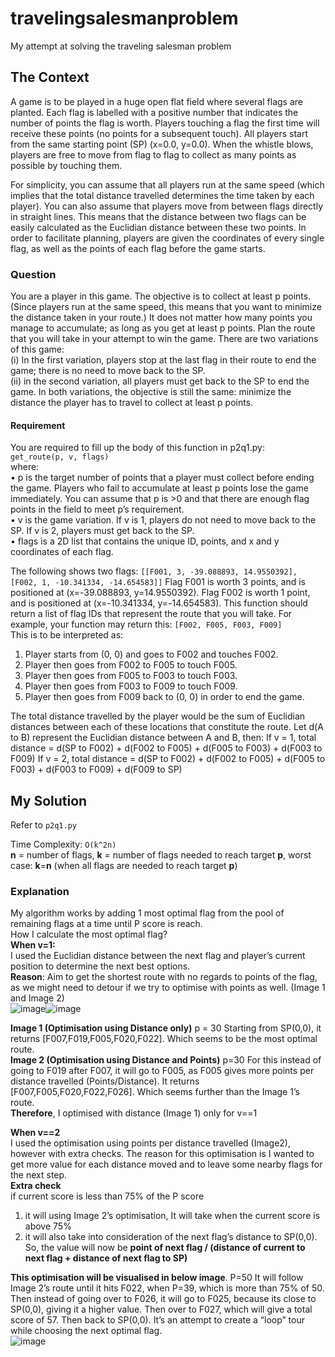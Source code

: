 # travelingsalesmanproblem
My attempt at solving the traveling salesman problem

## The Context
A game is to be played in a huge open flat field where several flags are
planted. Each flag is labelled with a positive number that indicates the
number of points the flag is worth. Players touching a flag the first time will
receive these points (no points for a subsequent touch). All players start
from the same starting point (SP) (x=0.0, y=0.0). When the whistle blows,
players are free to move from flag to flag to collect as many points as
possible by touching them. <br>

For simplicity, you can assume that all players run at the same speed (which implies that the total
distance travelled determines the time taken by each player). You can also assume that players
move from between flags directly in straight lines. This means that the distance between two flags
can be easily calculated as the Euclidian distance between these two points. In order to facilitate
planning, players are given the coordinates of every single flag, as well as the points of each flag
before the game starts.

### Question
You are a player in this game. The objective is to collect at least p points. (Since players run at the
same speed, this means that you want to minimize the distance taken in your route.) It does not
matter how many points you manage to accumulate; as long as you get at least p points. Plan the
route that you will take in your attempt to win the game. There are two variations of this game:<br>
(i) In the first variation, players stop at the last flag in their route to end the game; there
is no need to move back to the SP.<br>
(ii) in the second variation, all players must get back to the SP to end the game.
In both variations, the objective is still the same: minimize the distance the player has to travel to
collect at least p points.


#### Requirement
You are required to fill up the body of this function in p2q1.py:<br>
`get_route(p, v, flags)`<br>
where:<br>
• p is the target number of points that a player must collect before ending the game. Players
who fail to accumulate at least p points lose the game immediately. You can assume that
p is >0 and that there are enough flag points in the field to meet p’s requirement.<br>
• v is the game variation. If v is 1, players do not need to move back to the SP. If v is 2, players
must get back to the SP. <br>
• flags is a 2D list that contains the unique ID, points, and x and y coordinates of each flag.<br>

The following shows two flags:
`[[F001, 3, -39.088893, 14.9550392], [F002, 1, -10.341334, -14.654583]]`
Flag F001 is worth 3 points, and is positioned at (x=-39.088893, y=14.9550392). Flag F002
is worth 1 point, and is positioned at (x=-10.341334, y=-14.654583).
This function should return a list of flag IDs that represent the route that you will take. For example,
your function may return this:
`[F002, F005, F003, F009]`
<br>
This is to be interpreted as:
1) Player starts from (0, 0) and goes to F002 and touches F002.
2) Player then goes from F002 to F005 to touch F005.
3) Player then goes from F005 to F003 to touch F003.
4) Player then goes from F003 to F009 to touch F009.
5) Player then goes from F009 back to (0, 0) in order to end the game.

The total distance travelled by the player would be the sum of Euclidian distances between each
of these locations that constitute the route. Let d(A to B) represent the Euclidian distance between
A and B, then:
If v = 1, total distance =
d(SP to F002) + d(F002 to F005) + d(F005 to F003) + d(F003 to F009)
If v = 2, total distance =
d(SP to F002) + d(F002 to F005) + d(F005 to F003) + d(F003 to F009) + d(F009 to SP)

## My Solution

Refer to `p2q1.py`

Time Complexity: `O(k^2n)`<br>
**n** = number of flags, **k** = number of flags needed to reach target **p**, worst case: **k**=**n** (when all flags are needed to reach target **p**)

### Explanation 
My algorithm works by adding 1 most optimal flag from the pool of remaining flags at a time until P score is reach. <br>
How I calculate the most optimal flag?<br>
**When v=1:**<br>
I used the Euclidian distance between the next flag
 and player’s current position to determine the next
best options. <br>
**Reason**: Aim to get the shortest route with no regards
to points of the flag, as we might need to detour if we
try to optimise with points as well. (Image 1 and Image 2) <br>
![image](https://user-images.githubusercontent.com/56392203/111672688-2dfbb380-8855-11eb-8865-daafc0e8bc96.png)![image](https://user-images.githubusercontent.com/56392203/111672700-30f6a400-8855-11eb-908f-4c32a93375fa.png)

**Image 1 (Optimisation using Distance only)** p = 30
Starting from SP(0,0), it returns [F007,F019,F005,F020,F022].
Which seems to be the most optimal route. <br>
**Image 2 (Optimisation using Distance and Points)** p=30
For this instead of going to F019 after F007, it will go to F005,
as F005 gives more points per distance travelled (Points/Distance).
It returns [F007,F005,F020,F022,F026]. Which seems further than
the Image 1’s route. <br>
**Therefore**, I optimised with distance (Image 1) only for v==1

**When v==2**<br>
I used the optimisation using points per distance travelled (Image2), however with extra checks. The reason for this optimisation is I wanted to get more value for each distance moved and to leave some nearby flags for the next step.<br>
**Extra check**<br>
if current score is less than 75% of the P score
1) it will using Image 2’s optimisation, It will take 
when the current score is above 75%
2) it will also take into consideration of the next flag’s
distance to SP(0,0). So, the value will now be **point of next flag / (distance of current to next flag + distance of next flag to SP)** 

**This optimisation will be visualised in below image**. P=50
It will follow Image 2’s route until it hits F022, when P=39, which is more than 75% of 50. Then instead of going over to F026, it will go to F025, because its close to SP(0,0), giving it a higher value. Then over to F027, which will give a total score of 57. Then back to SP(0,0). It’s an attempt to create a “loop” tour while choosing the next optimal flag.<br> ![image](https://user-images.githubusercontent.com/56392203/111673189-b11d0980-8855-11eb-964a-71e57e646a44.png)




